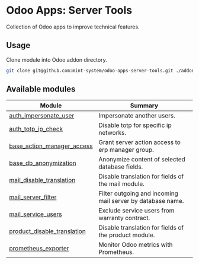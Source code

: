 # Odoo Apps: Server Tools

Collection of Odoo apps to improve technical features.

## Usage

Clone module into Odoo addon directory.

```bash
git clone git@github.com:mint-system/odoo-apps-server-tools.git ./addons/server_tools
```

## Available modules

| Module | Summary |
| --- | --- |
| [auth_impersonate_user](auth_impersonate_user) |         Impersonate another users. |
| [auth_totp_ip_check](auth_totp_ip_check) |         Disable totp for specific ip networks. |
| [base_action_manager_access](base_action_manager_access) |         Grant server action access to erp manager group. |
| [base_db_anonymization](base_db_anonymization) |         Anonymize content of selected database fields. |
| [mail_disable_translation](mail_disable_translation) |         Disable translation for fields of the mail module. |
| [mail_server_filter](mail_server_filter) |         Filter outgoing and incoming mail server by database name. |
| [mail_service_users](mail_service_users) |         Exclude service users from warranty contract. |
| [product_disable_translation](product_disable_translation) |         Disable translation for fields of the product module. |
| [prometheus_exporter](prometheus_exporter) |         Monitor Odoo metrics with Prometheus. |
